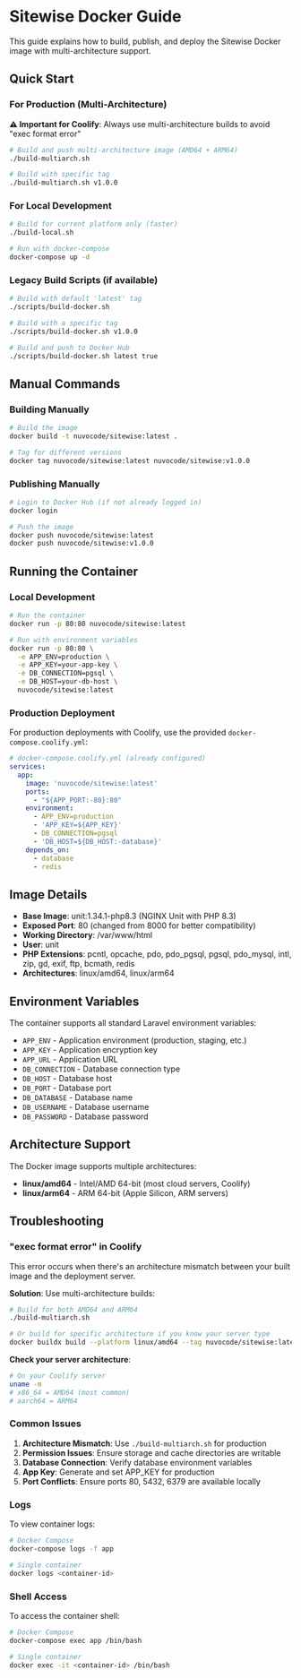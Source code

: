 # Sitewise Docker Guide

This guide explains how to build, publish, and deploy the Sitewise Docker image with multi-architecture support.

## Quick Start

### For Production (Multi-Architecture)

**⚠️ Important for Coolify**: Always use multi-architecture builds to avoid "exec format error"

```bash
# Build and push multi-architecture image (AMD64 + ARM64)
./build-multiarch.sh

# Build with specific tag
./build-multiarch.sh v1.0.0
```

### For Local Development

```bash
# Build for current platform only (faster)
./build-local.sh

# Run with docker-compose
docker-compose up -d
```

### Legacy Build Scripts (if available)

```bash
# Build with default 'latest' tag
./scripts/build-docker.sh

# Build with a specific tag
./scripts/build-docker.sh v1.0.0

# Build and push to Docker Hub
./scripts/build-docker.sh latest true
```

## Manual Commands

### Building Manually

```bash
# Build the image
docker build -t nuvocode/sitewise:latest .

# Tag for different versions
docker tag nuvocode/sitewise:latest nuvocode/sitewise:v1.0.0
```

### Publishing Manually

```bash
# Login to Docker Hub (if not already logged in)
docker login

# Push the image
docker push nuvocode/sitewise:latest
docker push nuvocode/sitewise:v1.0.0
```

## Running the Container

### Local Development

```bash
# Run the container
docker run -p 80:80 nuvocode/sitewise:latest

# Run with environment variables
docker run -p 80:80 \
  -e APP_ENV=production \
  -e APP_KEY=your-app-key \
  -e DB_CONNECTION=pgsql \
  -e DB_HOST=your-db-host \
  nuvocode/sitewise:latest
```

### Production Deployment

For production deployments with Coolify, use the provided `docker-compose.coolify.yml`:

```yaml
# docker-compose.coolify.yml (already configured)
services:
  app:
    image: 'nuvocode/sitewise:latest'
    ports:
      - "${APP_PORT:-80}:80"
    environment:
      - APP_ENV=production
      - 'APP_KEY=${APP_KEY}'
      - DB_CONNECTION=pgsql
      - 'DB_HOST=${DB_HOST:-database}'
    depends_on:
      - database
      - redis
```

## Image Details

- **Base Image**: unit:1.34.1-php8.3 (NGINX Unit with PHP 8.3)
- **Exposed Port**: 80 (changed from 8000 for better compatibility)
- **Working Directory**: /var/www/html
- **User**: unit
- **PHP Extensions**: pcntl, opcache, pdo, pdo_pgsql, pgsql, pdo_mysql, intl, zip, gd, exif, ftp, bcmath, redis
- **Architectures**: linux/amd64, linux/arm64

## Environment Variables

The container supports all standard Laravel environment variables:

- `APP_ENV` - Application environment (production, staging, etc.)
- `APP_KEY` - Application encryption key
- `APP_URL` - Application URL
- `DB_CONNECTION` - Database connection type
- `DB_HOST` - Database host
- `DB_PORT` - Database port
- `DB_DATABASE` - Database name
- `DB_USERNAME` - Database username
- `DB_PASSWORD` - Database password

## Architecture Support

The Docker image supports multiple architectures:
- **linux/amd64** - Intel/AMD 64-bit (most cloud servers, Coolify)
- **linux/arm64** - ARM 64-bit (Apple Silicon, ARM servers)

## Troubleshooting

### "exec format error" in Coolify

This error occurs when there's an architecture mismatch between your built image and the deployment server.

**Solution**: Use multi-architecture builds:

```bash
# Build for both AMD64 and ARM64
./build-multiarch.sh

# Or build for specific architecture if you know your server type
docker buildx build --platform linux/amd64 --tag nuvocode/sitewise:latest --push .
```

**Check your server architecture**:
```bash
# On your Coolify server
uname -m
# x86_64 = AMD64 (most common)
# aarch64 = ARM64
```

### Common Issues

1. **Architecture Mismatch**: Use `./build-multiarch.sh` for production
2. **Permission Issues**: Ensure storage and cache directories are writable
3. **Database Connection**: Verify database environment variables
4. **App Key**: Generate and set APP_KEY for production
5. **Port Conflicts**: Ensure ports 80, 5432, 6379 are available locally

### Logs

To view container logs:

```bash
# Docker Compose
docker-compose logs -f app

# Single container
docker logs <container-id>
```

### Shell Access

To access the container shell:

```bash
# Docker Compose
docker-compose exec app /bin/bash

# Single container
docker exec -it <container-id> /bin/bash
```
